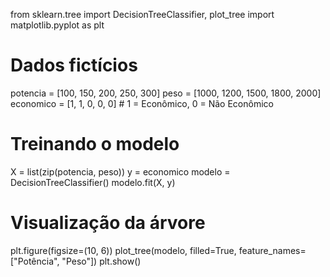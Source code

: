 from sklearn.tree import DecisionTreeClassifier, plot_tree
import matplotlib.pyplot as plt

# Dados fictícios
potencia = [100, 150, 200, 250, 300]
peso = [1000, 1200, 1500, 1800, 2000]
economico = [1, 1, 0, 0, 0]  # 1 = Econômico, 0 = Não Econômico

# Treinando o modelo
X = list(zip(potencia, peso))
y = economico
modelo = DecisionTreeClassifier()
modelo.fit(X, y)

# Visualização da árvore
plt.figure(figsize=(10, 6))
plot_tree(modelo, filled=True, feature_names=["Potência", "Peso"])
plt.show()
